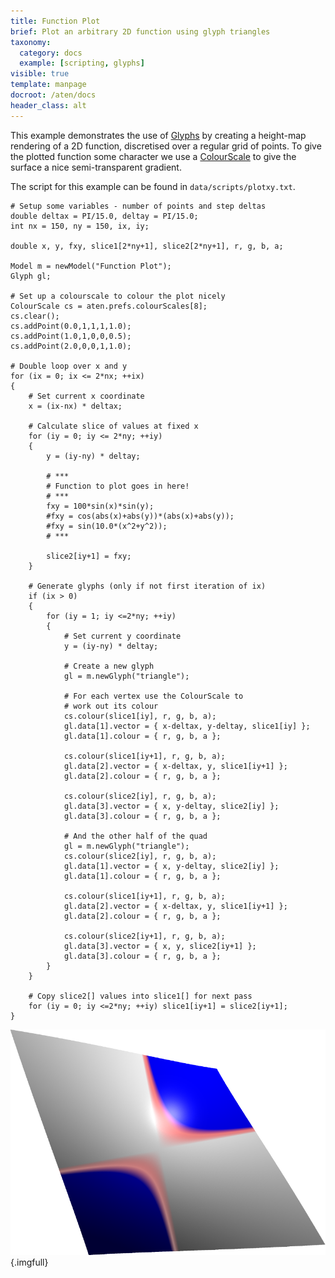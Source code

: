 ```yaml
---
title: Function Plot
brief: Plot an arbitrary 2D function using glyph triangles
taxonomy:
  category: docs
  example: [scripting, glyphs]
visible: true
template: manpage
docroot: /aten/docs
header_class: alt
---
```


This example demonstrates the use of [Glyphs](/aten/docs/topics/glyphs) by creating a height-map rendering of a 2D function, discretised over a regular grid of points. To give the plotted function some character we use a [ColourScale](/aten/docs/topics/colourscales) to give the surface a nice semi-transparent gradient.

The script for this example can be found in `data/scripts/plotxy.txt`.

```aten
# Setup some variables - number of points and step deltas
double deltax = PI/15.0, deltay = PI/15.0;
int nx = 150, ny = 150, ix, iy;

double x, y, fxy, slice1[2*ny+1], slice2[2*ny+1], r, g, b, a;

Model m = newModel("Function Plot");
Glyph gl;

# Set up a colourscale to colour the plot nicely
ColourScale cs = aten.prefs.colourScales[8];
cs.clear();
cs.addPoint(0.0,1,1,1,1.0);
cs.addPoint(1.0,1,0,0,0.5);
cs.addPoint(2.0,0,0,1,1.0);

# Double loop over x and y
for (ix = 0; ix <= 2*nx; ++ix)
{
	# Set current x coordinate
	x = (ix-nx) * deltax;

	# Calculate slice of values at fixed x
	for (iy = 0; iy <= 2*ny; ++iy)
	{
		y = (iy-ny) * deltay;

		# ***
		# Function to plot goes in here!
		# ***
		fxy = 100*sin(x)*sin(y);
		#fxy = cos(abs(x)+abs(y))*(abs(x)+abs(y));
		#fxy = sin(10.0*(x^2+y^2));
		# ***

		slice2[iy+1] = fxy;
	}

	# Generate glyphs (only if not first iteration of ix)
	if (ix > 0)
	{
		for (iy = 1; iy <=2*ny; ++iy)
		{
			# Set current y coordinate
			y = (iy-ny) * deltay;

			# Create a new glyph
			gl = m.newGlyph("triangle");

			# For each vertex use the ColourScale to 
			# work out its colour
			cs.colour(slice1[iy], r, g, b, a);
			gl.data[1].vector = { x-deltax, y-deltay, slice1[iy] };
			gl.data[1].colour = { r, g, b, a };

			cs.colour(slice1[iy+1], r, g, b, a);
			gl.data[2].vector = { x-deltax, y, slice1[iy+1] };
			gl.data[2].colour = { r, g, b, a };

			cs.colour(slice2[iy], r, g, b, a);
			gl.data[3].vector = { x, y-deltay, slice2[iy] };
			gl.data[3].colour = { r, g, b, a };

			# And the other half of the quad
			gl = m.newGlyph("triangle");
			cs.colour(slice2[iy], r, g, b, a);
			gl.data[1].vector = { x, y-deltay, slice2[iy] };
			gl.data[1].colour = { r, g, b, a };

			cs.colour(slice1[iy+1], r, g, b, a);
			gl.data[2].vector = { x-deltax, y, slice1[iy+1] };
			gl.data[2].colour = { r, g, b, a };

			cs.colour(slice2[iy+1], r, g, b, a);
			gl.data[3].vector = { x, y, slice2[iy+1] };
			gl.data[3].colour = { r, g, b, a };
		}
	}

	# Copy slice2[] values into slice1[] for next pass
	for (iy = 0; iy <=2*ny; ++iy) slice1[iy+1] = slice2[iy+1];
}
```

![The function z=100*sin(x)*sin(y)](function.png){.imgfull}
